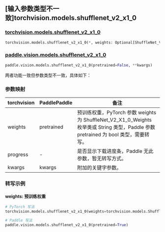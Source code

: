 ## [输入参数类型不一致]torchvision.models.shufflenet_v2_x1_0

### [torchvision.models.shufflenet_v2_x1_0](https://pytorch.org/vision/main/models/generated/torchvision.models.shufflenet_v2_x1_0.html)

```python
torchvision.models.shufflenet_v2_x1_0(*, weights: Optional[ShuffleNet_V2_X1_0_Weights] = None, progress: bool = True, **kwargs: Any)
```

### [paddle.vision.models.shufflenet_v2_x1_0](https://www.paddlepaddle.org.cn/documentation/docs/zh/api/paddle/vision/models/shufflenet_v2_x1_0_cn.html)

```python
paddle.vision.models.shufflenet_v2_x1_0(pretrained=False, **kwargs)
```

两者功能一致但参数类型不一致，具体如下：

### 参数映射

| torchvision | PaddlePaddle | 备注 |
| ----------- | ------------ | ---- |
| weights     | pretrained   | 预训练权重，PyTorch 参数 weights 为 ShuffleNet_V2_X1_0_Weights 枚举类或 String 类型，Paddle 参数 pretrained 为 bool 类型，需要转写。|
| progress    | -            | 是否显示下载进度条，Paddle 无此参数，暂无转写方式。|
| kwargs      | kwargs       | 附加的关键字参数。|

### 转写示例
#### weights: 预训练权重
```python
# PyTorch 写法
torchvision.models.shufflenet_v2_x1_0(weights=torchvision.models.ShuffleNet_V2_X1_0_Weights.DEFAULT)

# Paddle 写法
paddle.vision.models.shufflenet_v2_x1_0(pretrained=True)
```
